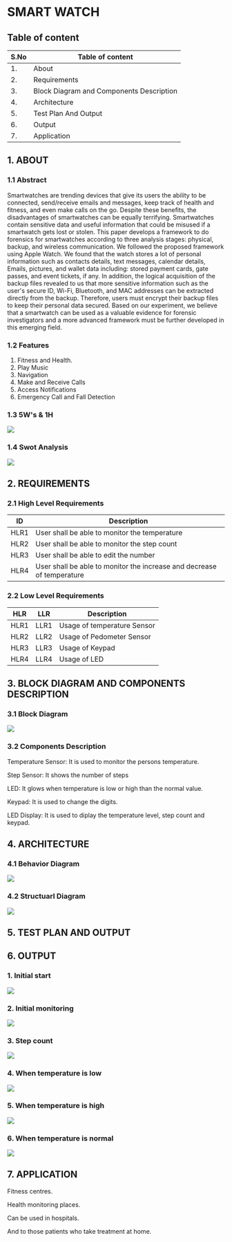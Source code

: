 # SMART WATCH 

## Table of content

| S.No | Table of content |
|------|------------------|
| 1. | About |
| 2. | Requirements |
| 3. | Block Diagram and Components Description |
| 4. | Architecture |
| 5. | Test Plan And Output |
| 6. | Output |
| 7. | Application |


## 1. ABOUT 

### 1.1 Abstract

Smartwatches are trending devices that give its users the ability to be connected, send/receive emails and messages, keep track of health and fitness, and even make calls on the go. Despite these benefits, the disadvantages of smartwatches can be equally terrifying. Smartwatches contain sensitive data and useful information that could be misused if a smartwatch gets lost or stolen. This paper develops a framework to do forensics for smartwatches according to three analysis stages: physical, backup, and wireless communication. We followed the proposed framework using Apple Watch. We found that the watch stores a lot of personal information such as contacts details, text messages, calendar details, Emails, pictures, and wallet data including: stored payment cards, gate passes, and event tickets, if any. In addition, the logical acquisition of the backup files revealed to us that more sensitive information such as the user's secure ID, Wi-Fi, Bluetooth, and MAC addresses can be extracted directly from the backup. Therefore, users must encrypt their backup files to keep their personal data secured. Based on our experiment, we believe that a smartwatch can be used as a valuable evidence for forensic investigators and a more advanced framework must be further developed in this emerging field.

### 1.2 Features

1. Fitness and Health.
2. Play Music
3. Navigation
4. Make and Receive Calls
5. Access Notifications
6. Emergency Call and Fall Detection

### 1.3 5W's & 1H

![](https://github.com/dhaya007/M2-EmbSys/blob/main/Project/6_ImagesAndVideos/5W's%20%26%201H.jpg)

### 1.4 Swot Analysis

![](https://github.com/dhaya007/M2-EmbSys/blob/main/Project/6_ImagesAndVideos/SWOT%20D.jpg)


## 2. REQUIREMENTS 

### 2.1 High Level Requirements

| ID | Description |
|----|-------------|
|HLR1 | User shall be able to monitor the temperature |
|HLR2 | User shall be able to monitor the step count |
|HLR3 | User shall be able to edit the number |
|HLR4 | User shall be able to monitor the increase and decrease of temperature |


### 2.2 Low Level Requirements 

| HLR | LLR | Description |
|-----|-----|-------------|
|HLR1 | LLR1 | Usage of temperature Sensor |
|HLR2 | LLR2 | Usage of Pedometer Sensor |
|HLR3 | LLR3 | Usage of Keypad |
|HLR4 | LLR4 | Usage of LED |


## 3. BLOCK DIAGRAM AND COMPONENTS DESCRIPTION 

### 3.1 Block Diagram

![](https://github.com/dhaya007/M2-EmbSys/blob/main/Project/6_ImagesAndVideos/CD.jpg)

### 3.2 Components Description


Temperature Sensor: It is used to monitor the persons temperature.

Step Sensor: It shows the number of steps

LED: It glows when temperature is low or high than the normal value.

Keypad: It is used to change the digits.

LED Display: It is used to diplay the temperature level, step count and keypad.


## 4. ARCHITECTURE 

### 4.1 Behavior Diagram

![](https://github.com/dhaya007/M2-EmbSys/blob/main/Project/6_ImagesAndVideos/Behavior%20Diagram.jpg)

### 4.2 Structuarl Diagram

![](https://github.com/dhaya007/M2-EmbSys/blob/main/Project/6_ImagesAndVideos/Structural%20Diagram.jpg)


## 5. TEST PLAN AND OUTPUT 


## 6. OUTPUT


### 1. Initial start

![](https://github.com/dhaya007/M2-EmbSys/blob/main/Project/6_ImagesAndVideos/Initial%20start.jpeg)

### 2. Initial monitoring 

![](https://github.com/dhaya007/M2-EmbSys/blob/main/Project/6_ImagesAndVideos/Initial%20monitoring.jpeg)

### 3. Step count

![](https://github.com/dhaya007/M2-EmbSys/blob/main/Project/6_ImagesAndVideos/Step%20count.jpeg)

### 4. When temperature is low 

![](https://github.com/dhaya007/M2-EmbSys/blob/main/Project/6_ImagesAndVideos/Temp%20low.jpeg)

### 5. When temperature is high

![](https://github.com/dhaya007/M2-EmbSys/blob/main/Project/6_ImagesAndVideos/Temp%20high.jpeg)

### 6. When temperature is normal

![](https://github.com/dhaya007/M2-EmbSys/blob/main/Project/6_ImagesAndVideos/Temp%20normal.jpeg)


## 7. APPLICATION

Fitness centres.

Health monitoring places.

Can be used in hospitals.

And to those patients who take treatment at home.


